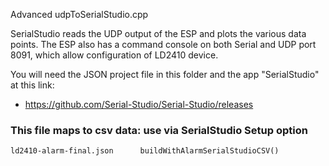 Advanced udpToSerialStudio.cpp

SerialStudio reads the UDP output of the ESP and plots the various
data points.  The ESP also has a command console on both Serial 
and UDP port 8091, which allow configuration of LD2410 device.


You will need the JSON project file in this folder and the app "SerialStudio" at this link:
- https://github.com/Serial-Studio/Serial-Studio/releases

### This file maps to csv data: use via SerialStudio Setup option
    ld2410-alarm-final.json      buildWithAlarmSerialStudioCSV()
